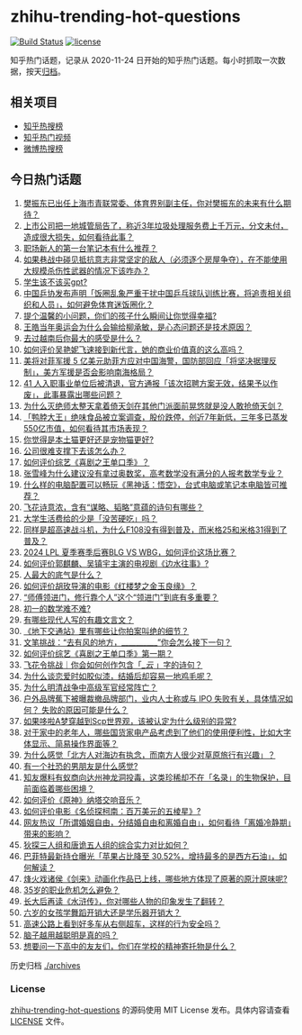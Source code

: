 # zhihu-trending-hot-questions

[![Build Status](https://github.com/justjavac/zhihu-trending-hot-questions/workflows/ci/badge.svg?branch=master)](https://github.com/justjavac/zhihu-trending-hot-questions/actions)
[![license](https://img.shields.io/github/license/justjavac/zhihu-trending-hot-questions)](https://github.com/justjavac/zhihu-trending-hot-questions/blob/master/LICENSE)

知乎热门话题，记录从 2020-11-24
日开始的知乎热门话题。每小时抓取一次数据，按天[归档](./archives)。

## 相关项目

- [知乎热搜榜](https://github.com/justjavac/zhihu-trending-top-search)
- [知乎热门视频](https://github.com/justjavac/zhihu-trending-hot-video)
- [微博热搜榜](https://github.com/justjavac/weibo-trending-hot-search)

## 今日热门话题

<!-- BEGIN -->
<!-- 最后更新时间 Sun Aug 18 2024 07:11:05 GMT+0800 (China Standard Time) -->

1. [樊振东已出任上海市青联常委、体育界别副主任，你对樊振东的未来有什么期待？](https://www.zhihu.com/question/664549270)
1. [上市公司把一地城管局告了，称近3年垃圾处理服务费上千万元，分文未付，造成很大损失，如何看待此事？](https://www.zhihu.com/question/664518529)
1. [职场新人的第一台笔记本有什么推荐？](https://www.zhihu.com/question/662260999)
1. [如果巷战中碰见抵抗意志非常坚定的敌人（必须逐个房屋争夺），在不能使用大规模杀伤性武器的情况下该咋办？](https://www.zhihu.com/question/664309245)
1. [学生该不该买gpt?](https://www.zhihu.com/question/663710299)
1. [中国乒协发布声明「饭圈乱象严重干扰中国乒乓球队训练比赛，将追责相关组织和人员」，如何避免体育迷饭圈化？](https://www.zhihu.com/question/664527454)
1. [提个温馨的小问题，你们的孩子什么瞬间让你觉得幸福?](https://www.zhihu.com/question/664238122)
1. [王皓当年奥运会为什么会输给柳承敏，是心态问题还是技术原因？](https://www.zhihu.com/question/664529067)
1. [去过越南后你最大的感受是什么？](https://www.zhihu.com/question/332995493)
1. [如何评价吴艳妮飞速接到新代言，她的商业价值真的这么高吗？](https://www.zhihu.com/question/664464076)
1. [美将对菲军援 5 亿美元助菲方应对中国海警，国防部回应「将坚决据理反制」，美方军援是否会影响南海格局？](https://www.zhihu.com/question/664456426)
1. [41 人入职事业单位后被清退，官方通报「该次招聘方案无效，结果予以作废」，此事暴露出哪些问题？](https://www.zhihu.com/question/664525186)
1. [为什么灭绝师太整天拿着倚天剑在其他门派面前晃悠就是没人敢抢倚天剑？](https://www.zhihu.com/question/662042533)
1. [「鸭脖大王」绝味食品被立案调查，股价跌停，创近7年新低，三年多已蒸发550亿市值，如何看待其市场表现？](https://www.zhihu.com/question/664460541)
1. [你觉得是本土猫更好还是宠物猫更好?](https://www.zhihu.com/question/663843013)
1. [公司很难支撑下去该怎么办？](https://www.zhihu.com/question/663485421)
1. [如何评价综艺《喜剧之王单口季》？](https://www.zhihu.com/question/664165104)
1. [张雪峰为什么建议没有拿过奥数奖，高考数学没有满分的人报考数学专业？](https://www.zhihu.com/question/663965957)
1. [什么样的电脑配置可以畅玩《黑神话：悟空》，台式电脑或笔记本电脑皆可推荐？](https://www.zhihu.com/question/661362889)
1. [飞花诗意浓，含有“谋略、韬略”意蕴的诗句有哪些？](https://www.zhihu.com/question/663543738)
1. [大学生活费给的少是「没苦硬吃」吗？](https://www.zhihu.com/question/663519685)
1. [同样是超高速战斗机，为什么F108没有得到普及，而米格25和米格31得到了普及？](https://www.zhihu.com/question/404203723)
1. [2024 LPL 夏季赛季后赛BLG VS WBG，如何评价这场比赛？](https://www.zhihu.com/question/664541067)
1. [如何评价郭麒麟、吴镇宇主演的电视剧《边水往事》?](https://www.zhihu.com/question/664306657)
1. [人最大的底气是什么？](https://www.zhihu.com/question/663805537)
1. [如何评价胡玫导演的电影《红楼梦之金玉良缘》？](https://www.zhihu.com/question/650461720)
1. [“师傅领进门，修行靠个人”这个“领进门”到底有多重要？](https://www.zhihu.com/question/604796840)
1. [初一的数学难不难?](https://www.zhihu.com/question/661138354)
1. [有哪些现代人写的有趣文言文？](https://www.zhihu.com/question/263419293)
1. [《地下交通站》里有哪些让你拍案叫绝的细节？](https://www.zhihu.com/question/395178508)
1. [文笔挑战：“去有风的地方，__________”你会怎么接下一句？](https://www.zhihu.com/question/664177660)
1. [如何评价综艺《喜剧之王单口季》第一期？](https://www.zhihu.com/question/664435088)
1. [飞花令挑战｜你会如何创作包含「__云_ 」字的诗句？](https://www.zhihu.com/question/661413923)
1. [为什么谈恋爱时如胶似漆，结婚后却容易一地鸡毛呢？](https://www.zhihu.com/question/661487994)
1. [为什么明清战争中高级军官经常阵亡？](https://www.zhihu.com/question/661822995)
1. [户外品牌蕉下被曝裁撤品牌部门，业内人士称或与 IPO 失败有关，具体情况如何？ 失败的原因可能是什么？](https://www.zhihu.com/question/664452028)
1. [如果哆啦A梦穿越到Scp世界观，该被认定为什么级别的异常?](https://www.zhihu.com/question/662450977)
1. [对于家中的老年人，哪些国货家电产品考虑到了他们的使用便利性，比如大字体显示、简易操作界面等？](https://www.zhihu.com/question/663838324)
1. [为什么感觉「北方人对海边有执念，而南方人很少对草原旅行有兴趣」？](https://www.zhihu.com/question/663078129)
1. [有一个社恐的男朋友是什么感觉?](https://www.zhihu.com/question/453240875)
1. [知友爆料有蚁商向达州神龙洞投毒，这类珍稀却不在「名录」的生物保护，目前面临着哪些困境？](https://www.zhihu.com/question/664483968)
1. [如何评价《原神》纳塔交响音乐？](https://www.zhihu.com/question/664468575)
1. [如何评价电影《名侦探柯南：百万美元的五棱星》?](https://www.zhihu.com/question/663654619)
1. [网友热议「所谓婚姻自由，分结婚自由和离婚自由」，如何看待「离婚冷静期」带来的影响？](https://www.zhihu.com/question/664517858)
1. [狄探三人组和唐诡五人组的综合实力对比如何？](https://www.zhihu.com/question/664386951)
1. [巴菲特最新持仓曝光「苹果占比降至 30.52%，增持最多的是西方石油」，如何解读？](https://www.zhihu.com/question/664347215)
1. [烽火戏诸侯《剑来》动画化作品已上线，哪些地方体现了原著的原汁原味呢?](https://www.zhihu.com/question/664284714)
1. [35岁的职业危机怎么避免？](https://www.zhihu.com/question/664380997)
1. [长大后再读《水浒传》，你对哪些人物的印象发生了翻转？](https://www.zhihu.com/question/661064924)
1. [六岁的女孩学舞蹈开销大还是学乐器开销大？](https://www.zhihu.com/question/466478567)
1. [高速公路上看到好多车从右侧超车，这样的行为安全吗？](https://www.zhihu.com/question/664310495)
1. [脑子越用越聪明是真的吗？](https://www.zhihu.com/question/332524388)
1. [想要问一下高中的友友们，你们在学校的精神寄托物是什么？](https://www.zhihu.com/question/664215438)

<!-- END -->

历史归档 [./archives](./archives)

### License

[zhihu-trending-hot-questions](https://github.com/justjavac/zhihu-trending-hot-questions)
的源码使用 MIT License 发布。具体内容请查看 [LICENSE](./LICENSE) 文件。
